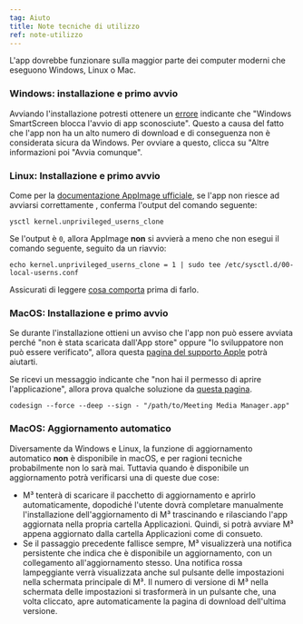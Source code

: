 ```yaml
---
tag: Aiuto
title: Note tecniche di utilizzo
ref: note-utilizzo
---
```


L'app dovrebbe funzionare sulla maggior parte dei computer moderni che eseguono Windows, Linux o Mac.

### Windows: installazione e primo avvio

Avviando l'installazione potresti ottenere un [errore](assets/img/other/win-smartscreen.png) indicante che  "Windows SmartScreen blocca l'avvio di app sconosciute". Questo a causa del fatto che l'app non ha un alto numero di download e di conseguenza non è considerata sicura da Windows. Per ovviare a questo, clicca su "Altre informazioni poi "Avvia comunque".

### Linux: Installazione e primo avvio

Come per la [documentazione AppImage ufficiale](https://docs.appimage.org/user-guide/troubleshooting/electron-sandboxing.html), se l'app non riesce ad avviarsi correttamente , conferma l'output del comando seguente:

`ysctl kernel.unprivileged_userns_clone`

Se l'output è `0`, allora AppImage **non** si avvierà a meno che non esegui il comando seguente, seguito da un riavvio:

`echo kernel.unprivileged_userns_clone = 1 | sudo tee /etc/sysctl.d/00-local-userns.conf`

Assicurati di leggere [cosa comporta](https://lwn.net/Articles/673597/) prima di farlo.

### MacOS: Installazione e primo avvio

Se durante l'installazione ottieni un avviso che l'app non può essere avviata perché "non è stata scaricata dall'App store" oppure "lo sviluppatore non può essere verificato", allora questa [pagina del supporto Apple](https://support.apple.com/en-ca/HT202491) potrà aiutarti.

Se ricevi un messaggio indicante che "non hai il permesso di aprire l'applicazione", allora prova qualche soluzione da [questa pagina](https://stackoverflow.com/questions/64842819/cant-run-app-because-of-permission-in-big-sur/64895860).

`codesign --force --deep --sign - "/path/to/Meeting Media Manager.app"`

### MacOS: Aggiornamento automatico

Diversamente da Windows e Linux, la funzione di aggiornamento automatico <strong>non</strong> è disponibile in macOS, e per ragioni tecniche probabilmente non lo sarà mai. Tuttavia quando è disponibile un aggiornamento potrà verificarsi una di queste due cose:

- M³ tenterà di scaricare il pacchetto di aggiornamento e aprirlo automaticamente, dopodiché l'utente dovrà completare manualmente l'installazione dell'aggiornamento di M³ trascinando e rilasciando l'app aggiornata nella propria cartella Applicazioni. Quindi, si potrà avviare M³ appena aggiornato dalla cartella Applicazioni come di consueto.
- Se il passaggio precedente fallisce sempre, M³ visualizzerà una notifica persistente che indica che è disponibile un aggiornamento, con un collegamento all'aggiornamento stesso. Una notifica rossa lampeggiante verrà visualizzata anche sul pulsante delle impostazioni nella schermata principale di M³. Il numero di versione di M³ nella schermata delle impostazioni si trasformerà in un pulsante che, una volta cliccato, apre automaticamente la pagina di download dell'ultima versione.
